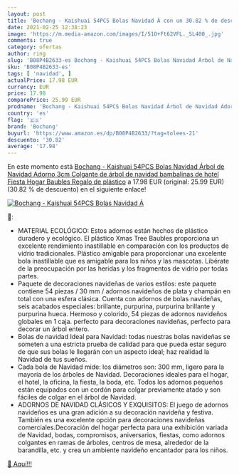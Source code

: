 ```yaml
---
layout: post
title: 'Bochang - Kaishuai 54PCS Bolas Navidad Á con un 30.82 % de descuento'
date: 2021-02-25 12:38:23
image: 'https://m.media-amazon.com/images/I/51O+Ft62VFL._SL400_.jpg'
comments: true
category: ofertas
author: ring
slug: 'B08P4B2633-es Bochang - Kaishuai 54PCS Bolas Navidad Árbol de Navidad...'
sku: 'B08P4B2633-es'
tags: [ 'navidad', ]
actualPrice: 17.98 EUR
currency: EUR
price: 17.98
comparePrice: 25.99 EUR
prodname: 'Bochang - Kaishuai 54PCS Bolas Navidad Árbol de Navidad Adorno 3cm Colgante de árbol de navidad bambalinas de hotel Fiesta Hogar Baubles Regalo de plástico'
country: 'es'
flag: '🇪🇸'
brand: 'Bochang'
buyurl: 'https://www.amazon.es/dp/B08P4B2633/?tag=tolees-21'
descuento: '30.82'
average: '17.98'
---
```


En este momento está [Bochang - Kaishuai 54PCS Bolas Navidad Árbol de Navidad Adorno 3cm Colgante de árbol de navidad bambalinas de hotel Fiesta Hogar Baubles Regalo de plástico](https://www.amazon.es/dp/B08P4B2633/?tag=tolees-21) a 17.98 EUR (original: 25.99 EUR) (30.82 %  de descuento) en el siguiente enlace!

[![Bochang - Kaishuai 54PCS Bolas Navidad Á](https://m.media-amazon.com/images/I/51O+Ft62VFL._SL400_.jpg)](https://www.amazon.es/dp/B08P4B2633/?tag=tolees-21)

🔎:

- MATERIAL ECOLÓGICO: Estos adornos están hechos de plástico duradero y ecológico. El plástico Xmas Tree Baubles proporciona un excelente rendimiento inastillable en comparación con los productos de vidrio tradicionales. Plástico amigable para proporcionar una excelente bola inastillable que es amigable para los niños y las mascotas. Libérate de la preocupación por las heridas y los fragmentos de vidrio por todas partes.
- Paquete de decoraciones navideñas de varios estilos: este paquete contiene 54 piezas / 30 mm / adornos navideños de plata y champán en total con una esfera clásica. Cuenta con adornos de bolas navideñas, seis acabados especiales: brillante, purpurina, purpurina brillante y purpurina hueca. Hermoso y colorido, 54 piezas de adornos navideños globales en 1 caja. perfecto para decoraciones navideñas, perfecto para decorar un árbol entero.
- Bolas de navidad Ideal para Navidad: todas nuestras bolas navideñas se someten a una estricta prueba de calidad para que pueda estar seguro de que sus bolas le llegarán con un aspecto ideal; haz realidad la Navidad de tus sueños.
- Cada bola de Navidad mide: los diámetros son: 300 mm, ligero para la mayoría de los árboles de Navidad. Decoraciones ideales para el hogar, el hotel, la oficina, la fiesta, la boda, etc. Todos los adornos pequeños están equipados con un cordón para colgar previamente atado y son fáciles de colgar en el árbol de Navidad.
- ADORNOS DE NAVIDAD CLÁSICOS Y EXQUISITOS: El juego de adornos navideños es una gran adición a su decoración navideña y festiva. También es una excelente opción para decoraciones navideñas comerciales.Decoración del hogar perfecta para una exhibición variada de Navidad, bodas, compromisos, aniversarios, fiestas, como adornos colgantes en ramas de árboles, centros de mesa, alrededor de la barandilla, etc. y crea un ambiente navideño encantador para los niños.

[🛒 Aquí!!!](https://www.amazon.es/dp/B08P4B2633/?tag=tolees-21)

